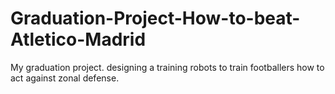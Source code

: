 # Graduation-Project-How-to-beat-Atletico-Madrid
My graduation project. designing a training robots to train footballers how to act against zonal defense.
